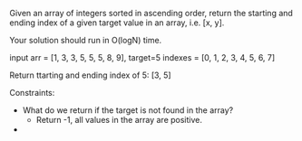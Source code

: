 Given an array of integers sorted in ascending order, return the starting and ending index of a given target value in an array, i.e. [x, y].

Your solution should run in O(logN) time.

input arr = [1, 3, 3, 5, 5, 5, 8, 9], target=5
indexes   = [0, 1, 2, 3, 4, 5, 6, 7] 

Return ttarting and ending index of 5: [3, 5]

Constraints:
- What do we return if the target is not found in the array?
  - Return -1, all values in the array are positive.
- 